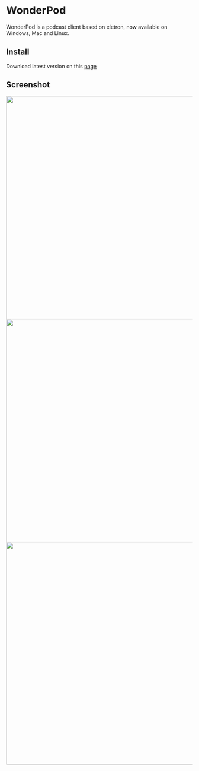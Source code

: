 # WonderPod

WonderPod is a podcast client based on eletron, now available on Windows, Mac and Linux.

## Install
Download latest version on this [page](https://github.com/Nate06/WonderPod/releases)

## Screenshot

<img src="http://7xnnn5.com1.z0.glb.clouddn.com/wonderpod-1-shadow-zip.png" width="800" height="600" />
<img src="http://7xnnn5.com1.z0.glb.clouddn.com/wonderpod-2-shadow-zip.png" width="800" height="600" />
<img src="http://7xnnn5.com1.z0.glb.clouddn.com/wonderpod-3-shadow-zip.png" width="800" height="600" />

